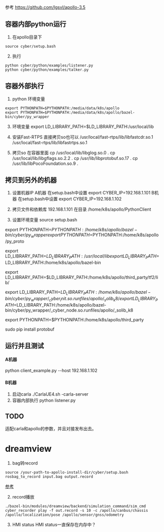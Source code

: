 参考 https://github.com/lgsvl/apollo-3.5

## 容器内部python运行
1. 在apollo目录下
```
source cyber/setup.bash
```

2. 执行
```
python cyber/python/examples/listener.py
python cyber/python/examples/talker.py
```



## 容器外部执行
1. python 环境变量

```
export PYTHONPATH=$PYTHONPATH:/media/data/k8s/apollo
export PYTHONPATH=$PYTHONPATH:/media/data/k8s/apollo/bazel-bin/cyber/py_wrapper
```

3. 环境变量
export LD_LIBRARY_PATH=$LD_LIBRARY_PATH:/usr/local/lib

2. 安装Fast-RTPS
直接拷贝so也可以
/usr/local/fast-rtps/lib/libfastcdr.so.1
/usr/local/fast-rtps/lib/libfastrtps.so.1

4. 拷贝so
在容器里面
cp /usr/local/lib/libglog.so.0 .
cp /usr/local/lib/libgflags.so.2.2 .
cp /usr/lib/libprotobuf.so.17 .
cp /usr/lib/libPocoFoundation.so.9 .



## 拷贝到另外的机器
1. 设置机器IP
A机器 在setup.bash中设置 export CYBER_IP=192.168.1.101
B机器 在setup.bash中设置 export CYBER_IP=192.168.1.102

2. 拷贝文件和依赖库
192.168.1.101
在目录 /home/k8s/apollo/PythonClient

3. 设置环境变量
source setup.bash

export PYTHONPATH=$PYTHONPATH:/home/k8s/apollo/bazel-bin/cyber/py_wrapper
export PYTHONPATH=$PYTHONPATH:/home/k8s/apollo/py_proto

export LD_LIBRARY_PATH=$LD_LIBRARY_PATH:/usr/local/lib
export LD_LIBRARY_PATH=$LD_LIBRARY_PATH:/home/k8s/apollo/bazel-bin

export LD_LIBRARY_PATH=$LD_LIBRARY_PATH:/home/k8s/apollo/third_party/tf2/lib/


export LD_LIBRARY_PATH=$LD_LIBRARY_PATH:/home/k8s/apollo/bazel-bin/cyber/py_wrapper/_cyber_init.so.runfiles/apollo/_solib_k8/
export LD_LIBRARY_PATH=$LD_LIBRARY_PATH:/home/k8s/apollo/bazel-bin/cyber/py_wrapper/_cyber_node.so.runfiles/apollo/_solib_k8


export PYTHONPATH=$PYTHONPATH:/home/k8s/apollo/third_party

sudo pip install protobuf

## 运行并且测试 
#### A机器 
python client_example.py --host 192.168.1.102
#### B机器 
1. 启动carla  ./CarlaUE4.sh -carla-server
2. 容器内部执行 python listener.py
 

## TODO
适配carla和apollo的参数，并且对接发布出去。 


# dreamview

1. bag转record
```
source /your-path-to-apollo-install-dir/cyber/setup.bash
rosbag_to_record input.bag output.record
```

[参考](https://github.com/ApolloAuto/apollo/blob/master/docs/cyber/CyberRT_Developer_Tools.md)  

2. record播放
```
./bazel-bin/modules/dreamview/backend/simulation_command/sim_cmd
cyber_recorder play -f out.record -s 10 -c /apollo/canbus/chassis /apollo/localization/pose /apollo/sensor/gnss/odometry
```

3. HMI status
HMI status一直保存在内存中？



